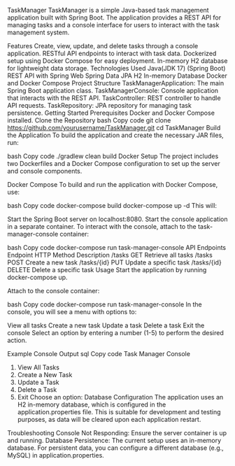 TaskManager
TaskManager is a simple Java-based task management application built with Spring Boot. The application provides a REST API for managing tasks and a console interface for users to interact with the task management system.

Features
Create, view, update, and delete tasks through a console application.
RESTful API endpoints to interact with task data.
Dockerized setup using Docker Compose for easy deployment.
In-memory H2 database for lightweight data storage.
Technologies Used
Java(JDK 17) (Spring Boot)
REST API with Spring Web
Spring Data JPA
H2 In-memory Database
Docker and Docker Compose
Project Structure
TaskManagerApplication: The main Spring Boot application class.
TaskManagerConsole: Console application that interacts with the REST API.
TaskController: REST controller to handle API requests.
TaskRepository: JPA repository for managing task persistence.
Getting Started
Prerequisites
Docker and Docker Compose installed.
Clone the Repository
bash
Copy code
git clone https://github.com/yourusername/TaskManager.git
cd TaskManager
Build the Application
To build the application and create the necessary JAR files, run:

bash
Copy code
./gradlew clean build
Docker Setup
The project includes two Dockerfiles and a Docker Compose configuration to set up the server and console components.

Docker Compose
To build and run the application with Docker Compose, use:

bash
Copy code
docker-compose build
docker-compose up -d
This will:

Start the Spring Boot server on localhost:8080.
Start the console application in a separate container.
To interact with the console, attach to the task-manager-console container:

bash
Copy code
docker-compose run task-manager-console
API Endpoints
Endpoint	HTTP Method	Description
/tasks	GET	Retrieve all tasks
/tasks	POST	Create a new task
/tasks/{id}	PUT	Update a specific task
/tasks/{id}	DELETE	Delete a specific task
Usage
Start the application by running docker-compose up.

Attach to the console container:

bash
Copy code
docker-compose run task-manager-console
In the console, you will see a menu with options to:

View all tasks
Create a new task
Update a task
Delete a task
Exit the console
Select an option by entering a number (1-5) to perform the desired action.

Example Console Output
sql
Copy code
Task Manager Console
1. View All Tasks
2. Create a New Task
3. Update a Task
4. Delete a Task
5. Exit
Choose an option: 
Database Configuration
The application uses an H2 in-memory database, which is configured in the application.properties file. This is suitable for development and testing purposes, as data will be cleared upon each application restart.

Troubleshooting
Console Not Responding: Ensure the server container is up and running. 
Database Persistence: The current setup uses an in-memory database. For persistent data, you can configure a different database (e.g., MySQL) in application.properties.
